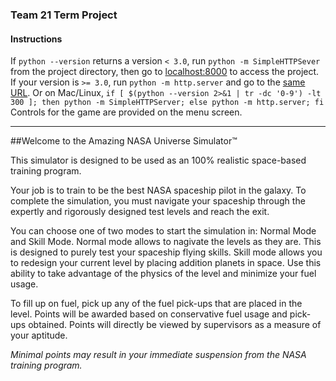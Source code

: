 ### Team 21 Term Project

#### Instructions
If `python --version` returns a version `< 3.0`, run `python -m SimpleHTTPSever` from the project directory, then go to [localhost:8000](http://localhost:8000) to access the project.
If your version is `>= 3.0`, run `python -m http.server` and go to the [same URL](http://localhost:8000).
Or on Mac/Linux, `if [ $(python --version 2>&1 | tr -dc '0-9') -lt 300 ]; then python -m SimpleHTTPServer; else python -m http.server; fi`
Controls for the game are provided on the menu screen.
 * * *
##Welcome to the Amazing NASA Universe Simulator™

This simulator is designed to be used as an 100% realistic space-based training program.

Your job is to train to be the best NASA spaceship pilot in the galaxy. To complete the simulation, you must navigate your spaceship through the expertly and rigorously designed test levels and reach the exit. 

You can choose one of two modes to start the simulation in: Normal Mode and Skill Mode. Normal mode allows to nagivate the levels as they are. This is designed to purely test your spaceship flying skills. Skill mode allows you to redesign your current level by placing addition planets in space. Use this ability to take advantage of the physics of the level and minimize your fuel usage. 

To fill up on fuel, pick up any of the fuel pick-ups that are placed in the level. Points will be awarded based on conservative fuel usage and pick-ups obtained. Points will directly be viewed by supervisors as a measure of your aptitude.

_Minimal points may result in your immediate suspension from the NASA training program._
